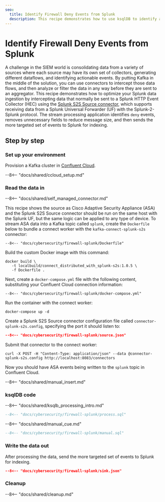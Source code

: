 ```yaml
---
seo:
  title: Identify Firewall Deny Events from Splunk
  description: This recipe demonstrates how to use ksqlDB to identify and filter firewall deny events from Splunk
---
```


# Identify Firewall Deny Events from Splunk

A challenge in the SIEM world is consolidating data from a variety of sources where each source may have its own set of collectors, generating different dataflows, and identifying actionable events.
By putting Kafka in the middle of the solution, you can use connectors to intercept those data flows, and then analyze or filter the data in any way before they are sent to an aggregator.
This recipe demonstrates how to optimize your Splunk data ingestion by intercepting data that normally be sent to a Splunk HTTP Event Collector (HEC) using the [Splunk S2S Source connector](https://docs.confluent.io/kafka-connect-splunk-s2s/current/overview.html), which supports receiving data from a Splunk Universal Forwarder (UF) with the Splunk-2-Splunk protocol. 
The stream processing application identifies `deny` events, removes unnecessary fields to reduce message size, and then sends the more targeted set of events to Splunk for indexing.

## Step by step

### Set up your environment

Provision a Kafka cluster in [Confluent Cloud](https://www.confluent.io/confluent-cloud/tryfree/?utm_source=github&utm_medium=ksqldb_recipes&utm_campaign=firewall).

--8<-- "docs/shared/ccloud_setup.md"

### Read the data in

--8<-- "docs/shared/self_managed_connector.md"

This recipe shows the source as Cisco Adaptive Security Appliance (ASA) and the Splunk S2S Source connector should be run on the same host with the Splunk UF, but the same logic can be applied to any type of device.
To stream ASA data into a Kafka topic called `splunk`, create the `Dockerfile` below to bundle a connect worker with the `kafka-connect-splunk-s2s` connector:

```text
--8<-- "docs/cybersecurity/firewall-splunk/Dockerfile"
```

Build the custom Docker image with this command:

```
docker build \
   -t localbuild/connect_distributed_with_splunk-s2s:1.0.5 \
   -f Dockerfile .
```

Next, create a `docker-compose.yml` file with the following content, substituting your Confluent Cloud connection information:

```text
--8<-- "docs/cybersecurity/firewall-splunk/docker-compose.yml"
```

Run the container with the connect worker:

```
docker-compose up -d
```

Create a Splunk S2S Source connector configuration file called `connector-splunk-s2s.config`, specifying the port it should listen to:

```json
--8<-- "docs/cybersecurity/firewall-splunk/source.json"
```

Submit that connector to the connect worker:

```
curl -X POST -H "Content-Type: application/json" --data @connector-splunk-s2s.config http://localhost:8083/connectors
```

Now you should have ASA events being written to the `splunk` topic in Confluent Cloud.

--8<-- "docs/shared/manual_insert.md"

### ksqlDB code

--8<-- "docs/shared/ksqlb_processing_intro.md"

```sql
--8<-- "docs/cybersecurity/firewall-splunk/process.sql"
```

--8<-- "docs/shared/manual_cue.md"

```sql
--8<-- "docs/cybersecurity/firewall-splunk/manual.sql"
```

### Write the data out

After processing the data, send the more targeted set of events to Splunk for indexing.

```json
--8<-- "docs/cybersecurity/firewall-splunk/sink.json"
```

### Cleanup

--8<-- "docs/shared/cleanup.md"
